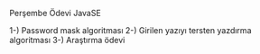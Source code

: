 Perşembe Ödevi JavaSE

1-) Password mask algoritması
2-) Girilen yazıyı tersten yazdırma algoritması
3-) Araştırma ödevi
